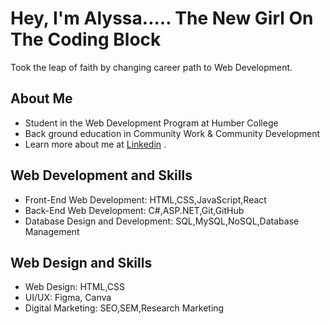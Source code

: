 # Hey, I'm Alyssa..... The New Girl On The Coding Block

Took the leap of faith by changing career path to Web Development. 

## About Me
- Student in the Web Development Program at Humber College
- Back ground education in Community Work & Community Development
- Learn more about me at [Linkedin](https://www.linkedin.com/in/alyssa-a-37a515144/) .

## Web Development and Skills

- Front-End Web Development: HTML,CSS,JavaScript,React
- Back-End Web Development: C#,ASP.NET,Git,GitHub
- Database Design and Development: SQL,MySQL,NoSQL,Database Management

## Web Design and Skills

- Web Design: HTML,CSS
- UI/UX: Figma, Canva
- Digital Marketing: SEO,SEM,Research Marketing
